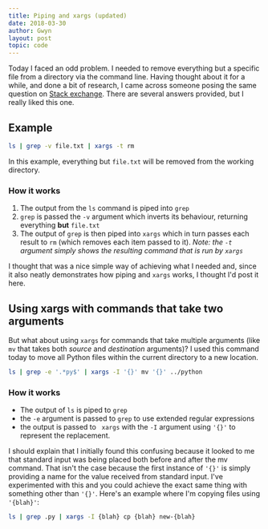 ```yaml
---
title: Piping and xargs (updated)
date: 2018-03-30
author: Gwyn
layout: post
topic: code
---
```


Today I faced an odd problem. I needed to remove everything but a specific file from a directory via the command line. Having thought about it for a while, and done a bit of research, I came across someone posing the same question on [Stack exchange](http://unix.stackexchange.com/questions/153862/remove-all-files-directories-except-for-one-file). There are several answers provided, but I really liked this one.

## Example

```bash
ls | grep -v file.txt | xargs -t rm
```

In this example, everything but `file.txt` will be removed from the working directory.

### How it works

1. The output from the `ls` command is piped into `grep`
2. `grep` is passed the `-v` argument which inverts its behaviour, returning everything **but** `file.txt`
3. The output of `grep` is then piped into `xargs` which in turn passes each result to `rm` (which removes each item passed to it). _Note: the `-t` argument simply shows the resulting command that is run by `xargs`_

I thought that was a nice simple way of achieving what I needed and, since it also neatly demonstrates how piping and `xargs` works, I thought I'd post it here.

## Using xargs with commands that take two arguments

But what about using `xargs` for commands that take multiple arguments (like `mv` that takes both _source_ and _destination_ arguments)? I used this command today to move all Python files within the current directory to a new location.

```bash
ls | grep -e '.*py$' | xargs -I '{}' mv '{}' ../python
```

### How it works

  <ul>
    <li>
      The output of <code>ls</code> is piped to <code>grep</code>
    </li>
    <li>
      the <code>-e</code> argument is passed to <code>grep</code> to use extended regular expressions
    </li>
    <li>
      the output is passed to <code> xargs</code> with the <code>-I</code> argument using <code>'{}'</code> to represent the replacement.
    </li>
  </ul>


I should explain that I initially found this confusing because it looked to me that standard input was being placed both before and after the mv command. That isn't the case because the first instance of `'{}'` is simply providing a name for the value received from standard input. I've experimented with this and you could achieve the exact same thing with something other than `'{}'`. Here's an example where I'm copying files using `'{blah}'`:

```bash
ls | grep .py | xargs -I {blah} cp {blah} new-{blah}
```
